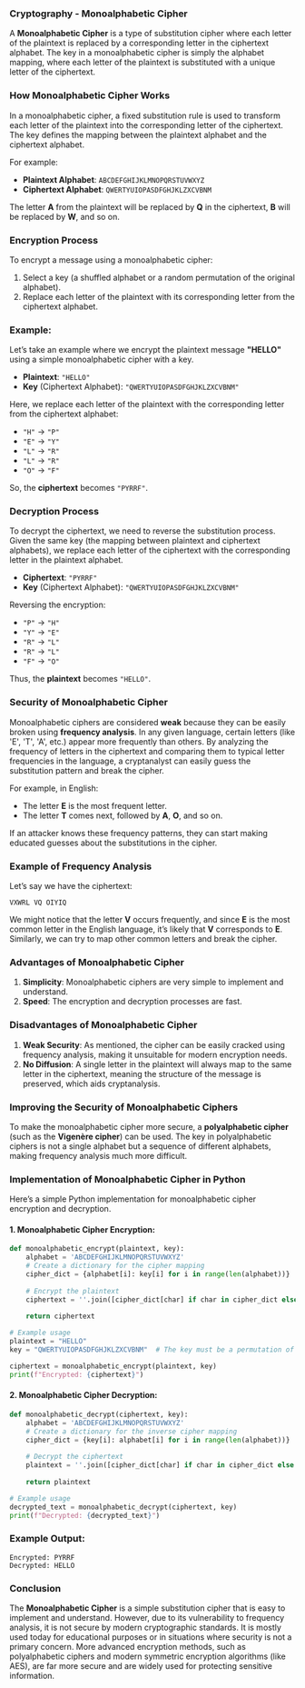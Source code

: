 ### **Cryptography - Monoalphabetic Cipher**

A **Monoalphabetic Cipher** is a type of substitution cipher where each letter of the plaintext is replaced by a corresponding letter in the ciphertext alphabet. The key in a monoalphabetic cipher is simply the alphabet mapping, where each letter of the plaintext is substituted with a unique letter of the ciphertext.

### **How Monoalphabetic Cipher Works**

In a monoalphabetic cipher, a fixed substitution rule is used to transform each letter of the plaintext into the corresponding letter of the ciphertext. The key defines the mapping between the plaintext alphabet and the ciphertext alphabet.

For example:
- **Plaintext Alphabet**: `ABCDEFGHIJKLMNOPQRSTUVWXYZ`
- **Ciphertext Alphabet**: `QWERTYUIOPASDFGHJKLZXCVBNM`

The letter **A** from the plaintext will be replaced by **Q** in the ciphertext, **B** will be replaced by **W**, and so on.

### **Encryption Process**
To encrypt a message using a monoalphabetic cipher:
1. Select a key (a shuffled alphabet or a random permutation of the original alphabet).
2. Replace each letter of the plaintext with its corresponding letter from the ciphertext alphabet.

### **Example:**
Let’s take an example where we encrypt the plaintext message **"HELLO"** using a simple monoalphabetic cipher with a key.

- **Plaintext**: `"HELLO"`
- **Key** (Ciphertext Alphabet): `"QWERTYUIOPASDFGHJKLZXCVBNM"`

Here, we replace each letter of the plaintext with the corresponding letter from the ciphertext alphabet:
- `"H"` → `"P"`
- `"E"` → `"Y"`
- `"L"` → `"R"`
- `"L"` → `"R"`
- `"O"` → `"F"`

So, the **ciphertext** becomes `"PYRRF"`.

### **Decryption Process**
To decrypt the ciphertext, we need to reverse the substitution process. Given the same key (the mapping between plaintext and ciphertext alphabets), we replace each letter of the ciphertext with the corresponding letter in the plaintext alphabet.

- **Ciphertext**: `"PYRRF"`
- **Key** (Ciphertext Alphabet): `"QWERTYUIOPASDFGHJKLZXCVBNM"`

Reversing the encryption:
- `"P"` → `"H"`
- `"Y"` → `"E"`
- `"R"` → `"L"`
- `"R"` → `"L"`
- `"F"` → `"O"`

Thus, the **plaintext** becomes `"HELLO"`.

### **Security of Monoalphabetic Cipher**
Monoalphabetic ciphers are considered **weak** because they can be easily broken using **frequency analysis**. In any given language, certain letters (like 'E', 'T', 'A', etc.) appear more frequently than others. By analyzing the frequency of letters in the ciphertext and comparing them to typical letter frequencies in the language, a cryptanalyst can easily guess the substitution pattern and break the cipher.

For example, in English:
- The letter **E** is the most frequent letter.
- The letter **T** comes next, followed by **A**, **O**, and so on.

If an attacker knows these frequency patterns, they can start making educated guesses about the substitutions in the cipher.

### **Example of Frequency Analysis**

Let’s say we have the ciphertext:

```
VXWRL VQ OIYIQ
```

We might notice that the letter **V** occurs frequently, and since **E** is the most common letter in the English language, it’s likely that **V** corresponds to **E**. Similarly, we can try to map other common letters and break the cipher.

### **Advantages of Monoalphabetic Cipher**
1. **Simplicity**: Monoalphabetic ciphers are very simple to implement and understand.
2. **Speed**: The encryption and decryption processes are fast.

### **Disadvantages of Monoalphabetic Cipher**
1. **Weak Security**: As mentioned, the cipher can be easily cracked using frequency analysis, making it unsuitable for modern encryption needs.
2. **No Diffusion**: A single letter in the plaintext will always map to the same letter in the ciphertext, meaning the structure of the message is preserved, which aids cryptanalysis.

### **Improving the Security of Monoalphabetic Ciphers**
To make the monoalphabetic cipher more secure, a **polyalphabetic cipher** (such as the **Vigenère cipher**) can be used. The key in polyalphabetic ciphers is not a single alphabet but a sequence of different alphabets, making frequency analysis much more difficult.

### **Implementation of Monoalphabetic Cipher in Python**

Here’s a simple Python implementation for monoalphabetic cipher encryption and decryption.

#### **1. Monoalphabetic Cipher Encryption**:

```python
def monoalphabetic_encrypt(plaintext, key):
    alphabet = 'ABCDEFGHIJKLMNOPQRSTUVWXYZ'
    # Create a dictionary for the cipher mapping
    cipher_dict = {alphabet[i]: key[i] for i in range(len(alphabet))}
    
    # Encrypt the plaintext
    ciphertext = ''.join([cipher_dict[char] if char in cipher_dict else char for char in plaintext.upper()])
    
    return ciphertext

# Example usage
plaintext = "HELLO"
key = "QWERTYUIOPASDFGHJKLZXCVBNM"  # The key must be a permutation of the alphabet

ciphertext = monoalphabetic_encrypt(plaintext, key)
print(f"Encrypted: {ciphertext}")
```

#### **2. Monoalphabetic Cipher Decryption**:

```python
def monoalphabetic_decrypt(ciphertext, key):
    alphabet = 'ABCDEFGHIJKLMNOPQRSTUVWXYZ'
    # Create a dictionary for the inverse cipher mapping
    cipher_dict = {key[i]: alphabet[i] for i in range(len(alphabet))}
    
    # Decrypt the ciphertext
    plaintext = ''.join([cipher_dict[char] if char in cipher_dict else char for char in ciphertext.upper()])
    
    return plaintext

# Example usage
decrypted_text = monoalphabetic_decrypt(ciphertext, key)
print(f"Decrypted: {decrypted_text}")
```

### **Example Output**:

```
Encrypted: PYRRF
Decrypted: HELLO
```

### **Conclusion**

The **Monoalphabetic Cipher** is a simple substitution cipher that is easy to implement and understand. However, due to its vulnerability to frequency analysis, it is not secure by modern cryptographic standards. It is mostly used today for educational purposes or in situations where security is not a primary concern. More advanced encryption methods, such as polyalphabetic ciphers and modern symmetric encryption algorithms (like AES), are far more secure and are widely used for protecting sensitive information.
